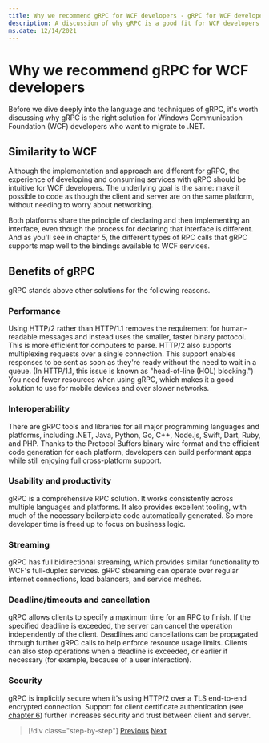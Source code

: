 ```yaml
---
title: Why we recommend gRPC for WCF developers - gRPC for WCF developers
description: A discussion of why gRPC is a good fit for WCF developers who want to migrate to modern architectures and platforms.
ms.date: 12/14/2021
---
```


# Why we recommend gRPC for WCF developers

Before we dive deeply into the language and techniques of gRPC, it's worth discussing why gRPC is the right solution for Windows Communication Foundation (WCF) developers who want to migrate to .NET.

## Similarity to WCF

Although the implementation and approach are different for gRPC, the experience of developing and consuming services with gRPC should be intuitive for WCF developers. The underlying goal is the same: make it possible to code as though the client and server are on the same platform, without needing to worry about networking.

Both platforms share the principle of declaring and then implementing an interface, even though the process for declaring that interface is different. And as you'll see in chapter 5, the different types of RPC calls that gRPC supports map well to the bindings available to WCF services.

## Benefits of gRPC

gRPC stands above other solutions for the following reasons.

### Performance

Using HTTP/2 rather than HTTP/1.1 removes the requirement for human-readable messages and instead uses the smaller, faster binary protocol. This is more efficient for computers to parse. HTTP/2 also supports multiplexing requests over a single connection. This support enables responses to be sent as soon as they're ready without the need to wait in a queue. (In HTTP/1.1, this issue is known as "head-of-line (HOL) blocking.") You need fewer resources when using gRPC, which makes it a good solution to use for mobile devices and over slower networks.

### Interoperability

There are gRPC tools and libraries for all major programming languages and platforms, including .NET, Java, Python, Go, C++, Node.js, Swift, Dart, Ruby, and PHP. Thanks to the Protocol Buffers binary wire format and the efficient code generation for each platform, developers can build performant apps while still enjoying full cross-platform support.

### Usability and productivity

gRPC is a comprehensive RPC solution. It works consistently across multiple languages and platforms. It also provides excellent tooling, with much of the necessary boilerplate code automatically generated. So more developer time is freed up to focus on business logic.

### Streaming

gRPC has full bidirectional streaming, which provides similar functionality to WCF's full-duplex services. gRPC streaming can operate over regular internet connections, load balancers, and service meshes.

### Deadline/timeouts and cancellation

gRPC allows clients to specify a maximum time for an RPC to finish. If the specified deadline is exceeded, the server can cancel the operation independently of the client. Deadlines and cancellations can be propagated through further gRPC calls to help enforce resource usage limits. Clients can also stop operations when a deadline is exceeded, or earlier if necessary (for example, because of a user interaction).

### Security

gRPC is implicitly secure when it's using HTTP/2 over a TLS end-to-end encrypted connection. Support for client certificate authentication (see [chapter 6](security.md)) further increases security and trust between client and server.

>[!div class="step-by-step"]
>[Previous](network-protocols.md)
>[Next](protocol-buffers.md)
